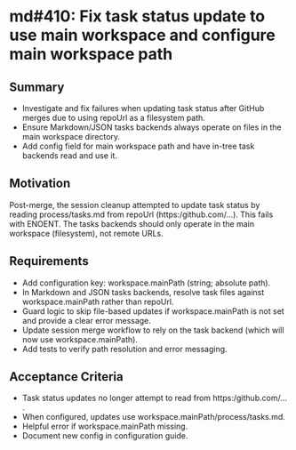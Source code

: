 # md#410: Fix task status update to use main workspace and configure main workspace path

## Summary
- Investigate and fix failures when updating task status after GitHub merges due to using repoUrl as a filesystem path.
- Ensure Markdown/JSON tasks backends always operate on files in the main workspace directory.
- Add config field for main workspace path and have in-tree task backends read and use it.

## Motivation
Post-merge, the session cleanup attempted to update task status by reading process/tasks.md from repoUrl (https:/github.com/...). This fails with ENOENT. The tasks backends should only operate in the main workspace (filesystem), not remote URLs.

## Requirements
- Add configuration key: workspace.mainPath (string; absolute path).
- In Markdown and JSON tasks backends, resolve task files against workspace.mainPath rather than repoUrl.
- Guard logic to skip file-based updates if workspace.mainPath is not set and provide a clear error message.
- Update session merge workflow to rely on the task backend (which will now use workspace.mainPath).
- Add tests to verify path resolution and error messaging.

## Acceptance Criteria
- Task status updates no longer attempt to read from https:/github.com/... .
- When configured, updates use workspace.mainPath/process/tasks.md.
- Helpful error if workspace.mainPath missing.
- Document new config in configuration guide.
